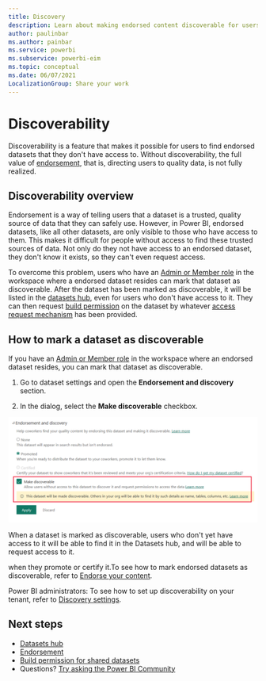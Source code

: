 ```yaml
---
title: Discovery
description: Learn about making endorsed content discoverable for users without access to it
author: paulinbar
ms.author: painbar
ms.service: powerbi
ms.subservice: powerbi-eim
ms.topic: conceptual
ms.date: 06/07/2021
LocalizationGroup: Share your work
---
```

# Discoverability

Discoverability is a feature that makes it possible for users to find endorsed datasets that they don't have access to. Without discoverability, the full value of [endorsement](service-endorsement-overview.md), that is, directing users to quality data, is not fully realized.

## Discoverability overview

Endorsement is a way of telling users that a dataset is a trusted, quality source of data that they can safely use. However, in Power BI, endorsed datasets, like all other datasets, are only visible to those who have access to them. This makes it difficult for people without access to find these trusted sources of data. Not only do they not have access to an endorsed dataset, they don't know it exists, so they can't even request access.

To overcome this problem, users who have an [Admin or Member role](service-new-workspaces.md#roles-in-the-new-workspaces) in the workspace where a endorsed dataset resides can mark that dataset as discoverable. After the dataset has been marked as discoverable, it will be listed in the [datasets hub](../connect-data/service-datasets-hub.md), even for users who don't have access to it. They can then request [build permission](../connect-data/service-datasets-build-permissions.md) on the dataset by whatever [access request mechanism](../connect-data/service-datasets-build-permissions.md#configure-how-users-request-build-permission) has been provided.

## How to mark a dataset as discoverable

If you have an [Admin or Member role](service-new-workspaces.md#roles-in-the-new-workspaces) in the workspace where an endorsed dataset resides, you can mark that dataset as discoverable.

1. Go to dataset settings and open the **Endorsement and discovery** section.

1. In the dialog, select the **Make discoverable** checkbox.

![Screenshot of the Make discoverable checkbox in the dataset endorsement and discovery settings.](media/service-discovery/dataset-make-discoverable-checkbox.png)


 When a dataset is marked as discoverable, users who don't yet have access to it will be able to find it in the Datasets hub, and will be able to request access to it.

 when they promote or certify it.To see how to mark endorsed datasets as discoverable, refer to [Endorse your content](collaborate-share/service-endorse-content.md).

Power BI administrators: To see how to set up discoverability on your tenant, refer to [Discovery settings](../admin/service-admin-portal.md#discovery-settings).

## Next steps
* [Datasets hub](../connect-data/service-datasets-hub.md)
* [Endorsement](service-endorsement-overview.md)
* [Build permission for shared datasets](../connect-data/service-datasets-build-permissions.md)
* Questions? [Try asking the Power BI Community](https://community.powerbi.com/)